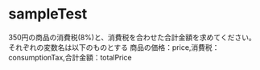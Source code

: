 # sampleTest
350円の商品の消費税(8%)と、消費税を合わせた合計金額を求めてください。
それぞれの変数名は以下のものとする
商品の価格：price,消費税：consumptionTax,合計金額：totalPrice